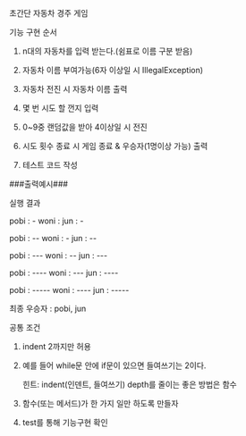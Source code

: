 초간단 자동차 경주 게임

기능 구현 순서
1. n대의 자동차를 입력 받는다.(쉼표로 이름 구분 받음)

2. 자동차 이름 부여가능(6자 이상일 시 IllegalException)

3. 자동차 전진 시 자동차 이름 출력

4. 몇 번 시도 할 껀지 입력

5. 0~9중 랜덤값을 받아 4이상일 시 전진

6. 시도 횟수 종료 시 게임 종료 & 우승자(1명이상 가능) 출력

7. 테스트 코드 작성

###출력예시###

실행 결과

pobi : -
woni :
jun : -

pobi : --
woni : -
jun : --

pobi : ---
woni : --
jun : ---

pobi : ----
woni : ---
jun : ----

pobi : -----
woni : ----
jun : -----

최종 우승자 : pobi, jun

공통 조건

1. indent 2까지만 허용

2. 예를 들어 while문 안에 if문이 있으면 들여쓰기는 2이다.

   힌트: indent(인덴트, 들여쓰기) depth를 줄이는 좋은 방법은 함수

3. 함수(또는 메서드)가 한 가지 일만 하도록 만들자

4. test를 통해 기능구현 확인